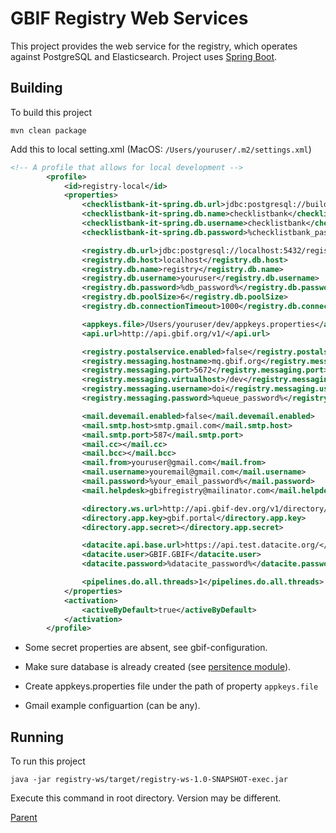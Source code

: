 # GBIF Registry Web Services

This project provides the web service for the registry, which operates against PostgreSQL
and Elasticsearch. Project uses [Spring Boot](https://github.com/spring-projects/spring-boot).

## Building

To build this project

 ```mvn clean package```

Add this to local setting.xml (MacOS: `/Users/youruser/.m2/settings.xml`)

````xml
<!-- A profile that allows for local development -->
        <profile>
            <id>registry-local</id>
            <properties>
                <checklistbank-it-spring.db.url>jdbc:postgresql://builds.gbif.org:5432/clb_spring</checklistbank-it-spring.db.url>
                <checklistbank-it-spring.db.name>checklistbank</checklistbank-it-spring.db.name>
                <checklistbank-it-spring.db.username>checklistbank</checklistbank-it-spring.db.username>
                <checklistbank-it-spring.db.password>%checklistbank_password%</checklistbank-it-spring.db.password>

                <registry.db.url>jdbc:postgresql://localhost:5432/registry</registry.db.url>
                <registry.db.host>localhost</registry.db.host>
                <registry.db.name>registry</registry.db.name>
                <registry.db.username>youruser</registry.db.username>
                <registry.db.password>%db_password%</registry.db.password>
                <registry.db.poolSize>6</registry.db.poolSize>
                <registry.db.connectionTimeout>1000</registry.db.connectionTimeout>

                <appkeys.file>/Users/youruser/dev/appkeys.properties</appkeys.file>
                <api.url>http://api.gbif.org/v1/</api.url>

                <registry.postalservice.enabled>false</registry.postalservice.enabled>
                <registry.messaging.hostname>mq.gbif.org</registry.messaging.hostname>
                <registry.messaging.port>5672</registry.messaging.port>
                <registry.messaging.virtualhost>/dev</registry.messaging.virtualhost>
                <registry.messaging.username>doi</registry.messaging.username>
                <registry.messaging.password>%queue_password%</registry.messaging.password>

                <mail.devemail.enabled>false</mail.devemail.enabled>
                <mail.smtp.host>smtp.gmail.com</mail.smtp.host>
                <mail.smtp.port>587</mail.smtp.port>
                <mail.cc></mail.cc>
                <mail.bcc></mail.bcc>
                <mail.from>youruser@gmail.com</mail.from>
                <mail.username>youremail@gmail.com</mail.username>
                <mail.password>%your_email_password%</mail.password>
                <mail.helpdesk>gbifregistry@mailinator.com</mail.helpdesk>

                <directory.ws.url>http://api.gbif-dev.org/v1/directory/</directory.ws.url>
                <directory.app.key>gbif.portal</directory.app.key>
                <directory.app.secret></directory.app.secret>

                <datacite.api.base.url>https://api.test.datacite.org/</datacite.api.base.url>
                <datacite.user>GBIF.GBIF</datacite.user>
                <datacite.password>%datacite_password%</datacite.password>

                <pipelines.do.all.threads>1</pipelines.do.all.threads>
            </properties>
            <activation>
                <activeByDefault>true</activeByDefault>
            </activation>
        </profile>
````

 * Some secret properties are absent, see gbif-configuration.

 * Make sure database is already created (see [persitence module](../registry-persistence/README.md)).

 * Create appkeys.properties file under the path of property `appkeys.file`

 * Gmail example configuartion (can be any).

## Running

To run this project

```java -jar registry-ws/target/registry-ws-1.0-SNAPSHOT-exec.jar```

Execute this command in root directory. Version may be different.

[Parent](../README.md)

